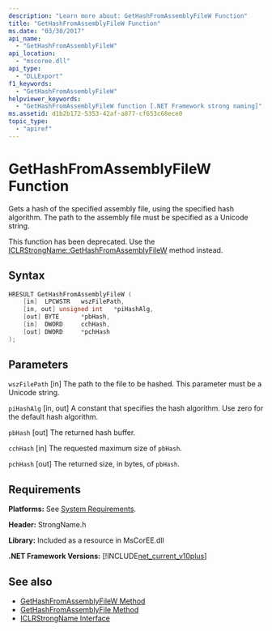 ```yaml
---
description: "Learn more about: GetHashFromAssemblyFileW Function"
title: "GetHashFromAssemblyFileW Function"
ms.date: "03/30/2017"
api_name:
  - "GetHashFromAssemblyFileW"
api_location:
  - "mscoree.dll"
api_type:
  - "DLLExport"
f1_keywords:
  - "GetHashFromAssemblyFileW"
helpviewer_keywords:
  - "GetHashFromAssemblyFileW function [.NET Framework strong naming]"
ms.assetid: d1b2b172-5353-42af-a877-cf653c68ece0
topic_type:
  - "apiref"
---
```

# GetHashFromAssemblyFileW Function

Gets a hash of the specified assembly file, using the specified hash algorithm. The path to the assembly file must be specified as a Unicode string.

 This function has been deprecated. Use the [ICLRStrongName::GetHashFromAssemblyFileW](../../../core/unmanaged-api/hosting/iclrstrongname-gethashfromassemblyfilew-method.md) method instead.

## Syntax

```cpp
HRESULT GetHashFromAssemblyFileW (
    [in]  LPCWSTR   wszFilePath,
    [in, out] unsigned int   *piHashAlg,
    [out] BYTE      *pbHash,
    [in]  DWORD     cchHash,
    [out] DWORD     *pchHash
);
```

## Parameters

 `wszFilePath`
 [in] The path to the file to be hashed. This parameter must be a Unicode string.

 `piHashAlg`
 [in, out] A constant that specifies the hash algorithm. Use zero for the default hash algorithm.

 `pbHash`
 [out] The returned hash buffer.

 `cchHash`
 [in] The requested maximum size of `pbHash`.

 `pchHash`
 [out] The returned size, in bytes, of `pbHash`.

## Requirements

 **Platforms:** See [System Requirements](../../get-started/system-requirements.md).

 **Header:** StrongName.h

 **Library:** Included as a resource in MsCorEE.dll

 **.NET Framework Versions:** [!INCLUDE[net_current_v10plus](../../../../includes/net-current-v10plus-md.md)]

## See also

- [GetHashFromAssemblyFileW Method](../../../core/unmanaged-api/hosting/iclrstrongname-gethashfromassemblyfilew-method.md)
- [GetHashFromAssemblyFile Method](../../../core/unmanaged-api/hosting/iclrstrongname-gethashfromassemblyfile-method.md)
- [ICLRStrongName Interface](../../../core/unmanaged-api/hosting/iclrstrongname-interface.md)

